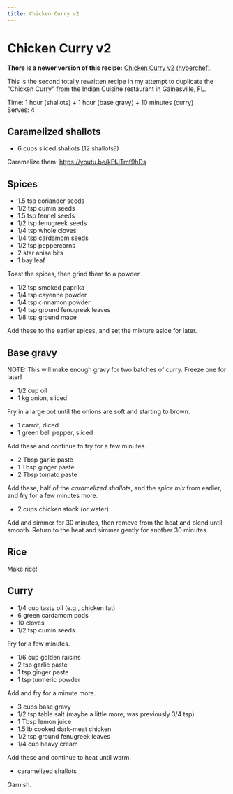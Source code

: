 ```yaml
---
title: Chicken Curry v2
---
```


# Chicken Curry v2

<aside class=important>

**There is a newer version of this recipe:** [Chicken Curry v2 (hyperchef)](https://www.hyperchef.net/recipes/chicken-curry-v2/).

</aside>

This is the second totally rewritten recipe in my attempt to duplicate the
"Chicken Curry" from the Indian Cuisine restaurant in Gainesville, FL.

Time: 1 hour (shallots) + 1 hour (base gravy) + 10 minutes (curry)   
Serves: 4

## Caramelized shallots

* 6 cups sliced shallots (12 shallots?)

Caramelize them: https://youtu.be/kEfJTmf9hDs

## Spices

* 1.5 tsp coriander seeds
* 1/2 tsp cumin seeds
* 1.5 tsp fennel seeds
* 1/2 tsp fenugreek seeds
* 1/4 tsp whole cloves
* 1/4 tsp cardamom seeds
* 1/2 tsp peppercorns
* 2 star anise bits
* 1 bay leaf

Toast the spices, then grind them to a powder.

* 1/2 tsp smoked paprika
* 1/4 tsp cayenne powder
* 1/4 tsp cinnamon powder
* 1/4 tsp ground fenugreek leaves
* 1/8 tsp ground mace

Add these to the earlier spices, and set the mixture aside for later.

## Base gravy

NOTE: This will make enough gravy for two batches of curry. Freeze one for
later!

* 1/2 cup oil
* 1 kg onion, sliced

Fry in a large pot until the onions are soft and starting to brown.

* 1 carrot, diced
* 1 green bell pepper, sliced

Add these and continue to fry for a few minutes.

* 2 Tbsp garlic paste
* 1 Tbsp ginger paste
* 2 Tbsp tomato paste

Add these, half of the *caramelized shallots*, and the *spice mix* from earlier,
and fry for a few minutes more.

* 2 cups chicken stock (or water)

Add and simmer for 30 minutes, then remove from the heat and blend until smooth.
Return to the heat and simmer gently for another 30 minutes.

## Rice

Make rice!

## Curry

* 1/4 cup tasty oil (e.g., chicken fat)
* 6 green cardamom pods
* 10 cloves
* 1/2 tsp cumin seeds

Fry for a few minutes.

* 1/6 cup golden raisins
* 2 tsp garlic paste
* 1 tsp ginger paste
* 1 tsp turmeric powder

Add and fry for a minute more.

* 3 cups base gravy
* 1/2 tsp table salt (maybe a little more, was previously 3/4 tsp)
* 1 Tbsp lemon juice
* 1.5 lb cooked dark-meat chicken
* 1/2 tsp ground fenugreek leaves
* 1/4 cup heavy cream

Add these and continue to heat until warm.

* caramelized shallots

Garnish.
